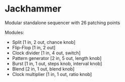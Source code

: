# Jackhammer
Modular standalone sequencer with 26 patching points

Modules:
- Split [1 in, 2 out, chance knob]
- Flip-Flop [1 in, 2 out]
- Clock divider [1 in, 4 out, switch]
- Pattern generator [2 in, 5 out, length knob]
- Burst [1 in, 1 out, steps knob, interval knob]
- Blend [2 in, 1 out, blend knob]
- Clock multiplier [1 in, 1 out, ratio knob]
